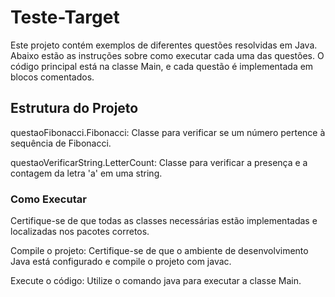 ﻿# Teste-Target
 Este projeto contém exemplos de diferentes questões resolvidas em Java.
 Abaixo estão as instruções sobre como executar cada uma das questões.
 O código principal está na classe Main, e cada questão é implementada em blocos comentados.

 ## Estrutura do Projeto
questaoFibonacci.Fibonacci: Classe para verificar se um número pertence à sequência de Fibonacci.

questaoVerificarString.LetterCount: Classe para verificar a presença e a contagem da letra 'a' em uma string.

###  Como Executar
Certifique-se de que todas as classes necessárias estão implementadas e localizadas nos pacotes corretos.

Compile o projeto: Certifique-se de que o ambiente de desenvolvimento Java está configurado e compile o projeto com javac.

Execute o código: Utilize o comando java para executar a classe Main.
